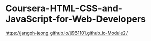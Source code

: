 # Coursera-HTML-CSS-and-JavaScript-for-Web-Developers

https://jangoh-jeong.github.io/jj961101.github.io-Module2/
